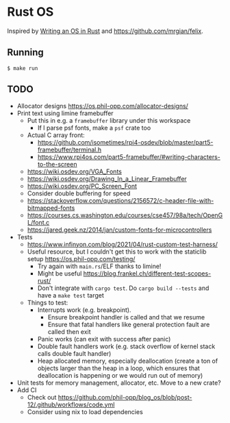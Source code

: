 # Rust OS

Inspired by [Writing an OS in Rust](https://os.phil-opp.com/) and <https://github.com/mrgian/felix>.

## Running

```
$ make run
```

## TODO

- Allocator designs <https://os.phil-opp.com/allocator-designs/>
- Print text using limine framebuffer
  - Put this in e.g. a `framebuffer` library under this workspace
    - If I parse psf fonts, make a `psf` crate too
  - Actual C array front:
    - <https://github.com/isometimes/rpi4-osdev/blob/master/part5-framebuffer/terminal.h>
    - <https://www.rpi4os.com/part5-framebuffer/#writing-characters-to-the-screen>
  - <https://wiki.osdev.org/VGA_Fonts>
  - <https://wiki.osdev.org/Drawing_In_a_Linear_Framebuffer>
  - <https://wiki.osdev.org/PC_Screen_Font>
  - Consider double buffering for speed
  - <https://stackoverflow.com/questions/2156572/c-header-file-with-bitmapped-fonts>
  - <https://courses.cs.washington.edu/courses/cse457/98a/tech/OpenGL/font.c>
  - <https://jared.geek.nz/2014/jan/custom-fonts-for-microcontrollers>
- Tests
  - <https://www.infinyon.com/blog/2021/04/rust-custom-test-harness/>
  - Useful resource, but I couldn't get this to work with the staticlib setup <https://os.phil-opp.com/testing/>
    - Try again with `main.rs`/ELF thanks to limine!
    - Might be useful <https://blog.frankel.ch/different-test-scopes-rust/>
    - Don't integrate with `cargo test`. Do `cargo build --tests` and have a `make test` target
  - Things to test:
    - Interrupts work (e.g. breakpoint).
      - Ensure breakpoint handler is called and that we resume
      - Ensure that fatal handlers like general protection fault are called then exit
    - Panic works (can exit with success after panic)
    - Double fault handlers work (e.g. stack overflow of kernel stack calls double fault handler)
    - Heap allocated memory, especially deallocation (create a ton of objects larger than the heap in a loop, which ensures that deallocation is happening or we would run out of memory)
- Unit tests for memory management, allocator, etc. Move to a new crate?
- Add CI
  - Check out <https://github.com/phil-opp/blog_os/blob/post-12/.github/workflows/code.yml>
  - Consider using nix to load dependencies

